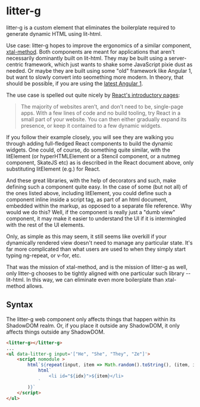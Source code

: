 # litter-g

litter-g is a custom element that eliminates the boilerplate required to generate dynamic HTML using lit-html.


Use case:  litter-g hopes to improve the ergonomics of a similar component, [xtal-method](https://www.webcomponents.org/element/xtal-method).  Both components are meant for applications that aren't necessarily dominantly built on lit-html.  They may be built using a server-centric framework, which just wants to shake some JavaScript pixie dust as needed.  Or maybe they are built using some "old" framework like Angular 1, but want to slowly convert into seomething more modern.  In theory, that should be possible, if you are using the [latest Angular 1](https://custom-elements-everywhere.com/).  


The use case is spelled out quite nicely by [React's introductory pages](https://reactjs.org/docs/add-react-to-a-website.html):

>The majority of websites aren’t, and don’t need to be, single-page apps. With a few lines of code and no build tooling, try React in a small part of your website. You can then either gradually expand its presence, or keep it contained to a few dynamic widgets.

If you follow their example closely, you will see they are walking you through adding full-fledged React components to build the dynamic widgets.
One could, of course, do something quite similar, with the litElement (or hyperHTMLElement or a Stencil component, or a nutmeg component, SkateJS etc) as is described in the React document above, only substituting litElement (e.g.) for React.

And these great libraries, with the help of decorators and such, make defining such a component quite easy.  In the case of some (but not all) of the ones listed above, including litElement, you could define such a component inline inside a script tag, as part of an html document, embedded within the markup, as opposed to a separate file reference.  Why would we do this?  Well, if the component is really just a "dumb view" component, it may make it easier to understand the UI if it is intermingled with the rest of the UI elements.

Only, as simple as this may seem, it still seems like overkill if your dynamically rendered view doesn't need to manage any particular state.  It's far more complicated than what users are used to when they simply start typing ng-repeat, or v-for, etc.

That was the mission of xtal-method, and is the mission of litter-g as well, only litter-g chooses to be tightly aligned with one particular such library -- lit-html.  In this way, we can eliminate even more boilerplate than xtal-method allows.

## Syntax

The litter-g web component only affects things that happen within its ShadowDOM realm.  Or, if you place it outside any ShadowDOM, it only affects things outside any ShadowDOM.

```html
<litter-g></litter-g>
...
<ul data-litter-g input='["He", "She", "They", "Ze"]'>
    <script nomodule >
        html`${repeat(input, item => Math.random().toString(), (item, idx) => 
            html`
                <li id="${idx}">${item}</li>
            `
        )}`
    </script>
</ul>
```
